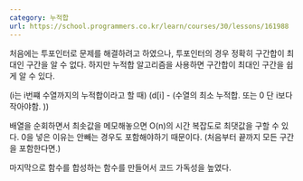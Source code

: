 ```yaml
---
category: 누적합
url: https://school.programmers.co.kr/learn/courses/30/lessons/161988
---
```


처음에는 투포인터로 문제를 해결하려고 하였으나, 투포인터의 경우 정확히 구간합이 최대인 구간을 알 수 없다.
하지만 누적합 알고리즘을 사용하면 구간합이 최대인 구간을 쉽게 알 수 있다.

(i는 i번쨰 수열까지의 누적합이라고 할 때) (d[i] - (수열의 최소 누적합. 또는 0 단 i보다 작아야함. ))

배열을 순회하면서 최솟값을 메모해놓으면 O(n)의 시간 복잡도로 최댓값을 구할 수 있다.
0을 넣은 이유는 안빼는 경우도 포함해야하기 때문이다. (처음부터 끝까지 모든 구간을 포함한다면.)

마지막으로 함수를 합성하는 함수를 만들어서 코드 가독성을 높였다.
